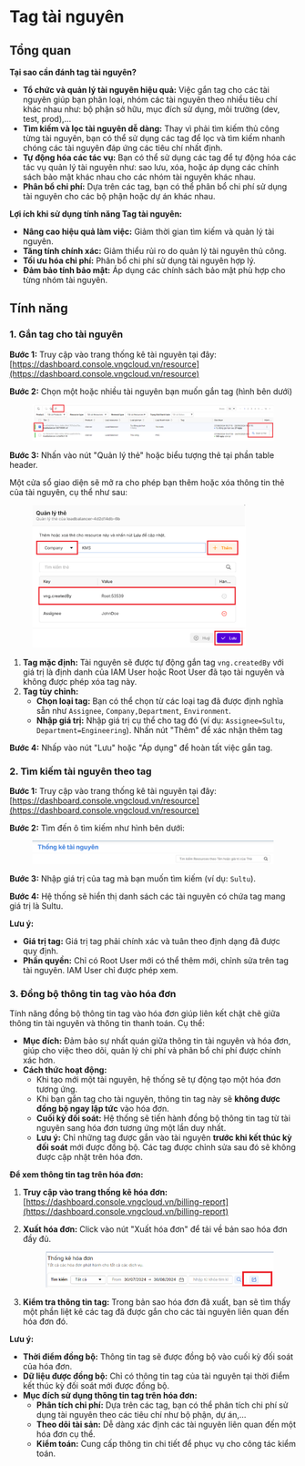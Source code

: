 # Tag tài nguyên

## Tổng quan

**Tại sao cần đánh tag tài nguyên?**

* **Tổ chức và quản lý tài nguyên hiệu quả:** Việc gắn tag cho các tài nguyên giúp bạn phân loại, nhóm các tài nguyên theo nhiều tiêu chí khác nhau như: bộ phận sở hữu, mục đích sử dụng, môi trường (dev, test, prod),...
* **Tìm kiếm và lọc tài nguyên dễ dàng:** Thay vì phải tìm kiếm thủ công từng tài nguyên, bạn có thể sử dụng các tag để lọc và tìm kiếm nhanh chóng các tài nguyên đáp ứng các tiêu chí nhất định.
* **Tự động hóa các tác vụ:** Bạn có thể sử dụng các tag để tự động hóa các tác vụ quản lý tài nguyên như: sao lưu, xóa, hoặc áp dụng các chính sách bảo mật khác nhau cho các nhóm tài nguyên khác nhau.
* **Phân bổ chi phí:** Dựa trên các tag, bạn có thể phân bổ chi phí sử dụng tài nguyên cho các bộ phận hoặc dự án khác nhau.

**Lợi ích khi sử dụng tính năng Tag tài nguyên:**

* **Nâng cao hiệu quả làm việc:** Giảm thời gian tìm kiếm và quản lý tài nguyên.
* **Tăng tính chính xác:** Giảm thiểu rủi ro do quản lý tài nguyên thủ công.
* **Tối ưu hóa chi phí:** Phân bổ chi phí sử dụng tài nguyên hợp lý.
* **Đảm bảo tính bảo mật:** Áp dụng các chính sách bảo mật phù hợp cho từng nhóm tài nguyên.

## Tính năng

### **1. Gắn tag cho tài nguyên**

**Bước 1:** Truy cập vào trang thống kê tài nguyên tại đây: [https://dashboard.console.vngcloud.vn/resource](https://dashboard.console.vngcloud.vn/resource)

**Bước 2:** Chọn một hoặc nhiều tài nguyên bạn muốn gắn tag (hình bên dưới)

<figure><img src="../../../../.gitbook/assets/image (13) (2).png" alt=""><figcaption></figcaption></figure>

**Bước 3:** Nhấn vào nút "Quản lý thẻ" hoặc biểu tượng thẻ tại phần table header.

Một cửa sổ giao diện sẽ mở ra cho phép bạn thêm hoặc xóa thông tin thẻ của tài nguyên, cụ thể như sau:

<figure><img src="../../../../.gitbook/assets/image (1) (1) (1) (1) (1) (1) (1) (1) (1) (1) (1) (1) (1).png" alt="" width="375"><figcaption></figcaption></figure>

1. **Tag mặc định:** Tài nguyên sẽ được tự động gắn tag `vng.createdBy` với giá trị là định danh của IAM User hoặc Root User đã tạo tài nguyên và không được phép xóa tag này.
2. **Tag tùy chỉnh:**
   * **Chọn loại tag:** Bạn có thể chọn từ các loại tag đã được định nghĩa sẵn như `Assignee`, `Company,Department`, `Environment`.
   * **Nhập giá trị:** Nhập giá trị cụ thể cho tag đó (ví dụ: `Assignee=Sultu`, `Department=Engineering`). Nhấn nút "Thêm" để xác nhận thêm tag

**Bước 4:** Nhấp vào nút "Lưu" hoặc "Áp dụng" để hoàn tất việc gắn tag.

### **2. Tìm kiếm tài nguyên theo tag**

**Bước 1:** Truy cập vào trang thống kê tài nguyên tại đây: [https://dashboard.console.vngcloud.vn/resource](https://dashboard.console.vngcloud.vn/resource)

**Bước 2:** Tìm đến ô tìm kiếm như hình bên dưới:

<figure><img src="../../../../.gitbook/assets/image (2) (1) (1) (1) (1) (1) (1) (1).png" alt=""><figcaption></figcaption></figure>

**Bước 3:** Nhập giá trị của tag mà bạn muốn tìm kiếm (ví dụ: `Sultu`).

**Bước 4:** Hệ thống sẽ hiển thị danh sách các tài nguyên có chứa tag mang giá trị là Sultu.

**Lưu ý:**

* **Giá trị tag:** Giá trị tag phải chính xác và tuân theo định dạng đã được quy định.
* **Phần quyền:** Chỉ có Root User mới có thể thêm mới, chỉnh sửa trên tag tài nguyên. IAM User chỉ được phép xem.

### 3. Đồng bộ thông tin tag vào hóa đơn

Tính năng đồng bộ thông tin tag vào hóa đơn giúp liên kết chặt chẽ giữa thông tin tài nguyên và thông tin thanh toán. Cụ thể:

* **Mục đích:** Đảm bảo sự nhất quán giữa thông tin tài nguyên và hóa đơn, giúp cho việc theo dõi, quản lý chi phí và phân bổ chi phí được chính xác hơn.
* **Cách thức hoạt động:**
  * Khi tạo mới một tài nguyên, hệ thống sẽ tự động tạo một hóa đơn tương ứng.
  * Khi bạn gắn tag cho tài nguyên, thông tin tag này sẽ **không được đồng bộ ngay lập tức** vào hóa đơn.
  * **Cuối kỳ đối soát:** Hệ thống sẽ tiến hành đồng bộ thông tin tag từ tài nguyên sang hóa đơn tương ứng một lần duy nhất.
  * **Lưu ý:** Chỉ những tag được gắn vào tài nguyên **trước khi kết thúc kỳ đối soát** mới được đồng bộ. Các tag được chỉnh sửa sau đó sẽ không được cập nhật trên hóa đơn.

**Để xem thông tin tag trên hóa đơn:**

1. **Truy cập vào trang thống kê hóa đơn:** [https://dashboard.console.vngcloud.vn/billing-report](https://dashboard.console.vngcloud.vn/billing-report)
2.  **Xuất hóa đơn:** Click vào nút "Xuất hóa đơn" để tải về bản sao hóa đơn đầy đủ.&#x20;

    <figure><img src="../../../../.gitbook/assets/image (3) (1) (1) (1) (1) (1) (1).png" alt=""><figcaption></figcaption></figure>
3. **Kiểm tra thông tin tag:** Trong bản sao hóa đơn đã xuất, bạn sẽ tìm thấy một phần liệt kê các tag đã được gắn cho các tài nguyên liên quan đến hóa đơn đó.

**Lưu ý:**

* **Thời điểm đồng bộ:** Thông tin tag sẽ được đồng bộ vào cuối kỳ đối soát của hóa đơn.
* **Dữ liệu được đồng bộ:** Chỉ có thông tin tag của tài nguyên tại thời điểm kết thúc kỳ đối soát mới được đồng bộ.
* **Mục đích sử dụng thông tin tag trên hóa đơn:**
  * **Phân tích chi phí:** Dựa trên các tag, bạn có thể phân tích chi phí sử dụng tài nguyên theo các tiêu chí như bộ phận, dự án,...
  * **Theo dõi tài sản:** Dễ dàng xác định các tài nguyên liên quan đến một hóa đơn cụ thể.
  * **Kiểm toán:** Cung cấp thông tin chi tiết để phục vụ cho công tác kiểm toán.

